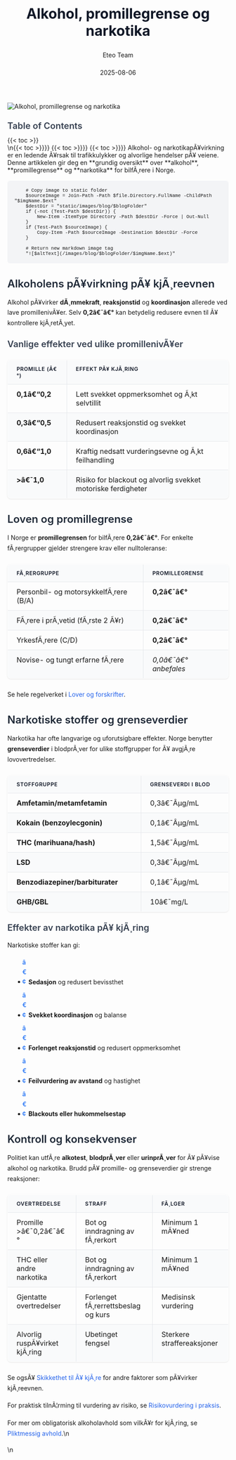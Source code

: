 ﻿---
title: "Alkohol, promillegrense og narkotika"
date: 2025-08-06
draft: false
author: "Eteo Team"
description: "Lær om hvordan alkohol og narkotika påvirker kjøre evnen, promillegrense, grenseverdier for rusmidler og konsekvenser ved kjøring under påvirkning."
categories: ["Driving Theory"]
tags: ["driving", "theory", "safety"]
featured_image: "/images/blog/alkohol-promillegrense-og-narkotika/alkohol-promillegrense-og-narkotika-image.svg"
---

<style>
/* Base text styling */
.article-content {
  font-family: 'Inter', -apple-system, BlinkMacSystemFont, 'Segoe UI', Roboto, Oxygen, Ubuntu, Cantarell, 'Open Sans', 'Helvetica Neue', sans-serif;
  line-height: 1.6;
  color: #1f2937;
  font-size: 16px;
}

/* Headers */
h1 {
  font-size: 2rem;
  font-weight: 700;
  margin: 2rem 0 1.5rem;
  color: #111827;
}

h2 {
  font-size: 1.5rem;
  font-weight: 600;
  margin: 2rem 0 1rem;
  color: #1f2937;
}

h3 {
  font-size: 1.25rem;
  font-weight: 600;
  margin: 1.5rem 0 0.75rem;
  color: #374151;
}

/* Paragraphs */
p {
  margin: 1rem 0;
  line-height: 1.7;
}

/* Lists */
ul, ol {
  margin: 1rem 0 1rem 1.5rem;
  padding-left: 1rem;
}

li {
  margin-bottom: 0.5rem;
  line-height: 1.6;
  position: relative;
  padding-left: 0.5rem;
}

ul > li::before {
  content: 'â€¢';
  color: #3b82f6;
  font-weight: bold;
  display: inline-block;
  width: 1em;
  margin-left: -1em;
}

/* Links */
a {
  color: #2563eb;
  text-decoration: none;
  transition: color 0.2s ease;
}

a:hover {
  color: #1d4ed8;
  text-decoration: underline;
}

/* Code blocks */
pre, code {
  font-family: 'SFMono-Regular', Consolas, 'Liberation Mono', Menlo, monospace;
  background-color: #f3f4f6;
  border-radius: 0.375rem;
  font-size: 0.875em;
}

pre {
  padding: 1rem;
  overflow-x: auto;
  margin: 1rem 0;
}

code {
  padding: 0.2em 0.4em;
}

/* Blockquotes */
blockquote {
  border-left: 4px solid #e5e7eb;
  margin: 1.5rem 0;
  padding: 0.75rem 1rem 0.75rem 1.5rem;
  background-color: #f9fafb;
  color: #4b5563;
  font-style: italic;
}

/* Tables */
table {
  margin: 1.5rem auto !important;
  border-collapse: collapse !important;
  width: 100% !important;
  max-width: 100%;
  box-shadow: 0 1px 3px rgba(0,0,0,0.1) !important;
  border-radius: 0.5rem !important;
  overflow: hidden !important;
  border: 1px solid #e5e7eb !important;
  display: table !important;
}

th, td {
  padding: 0.75rem 1.25rem !important;
  text-align: left !important;
  border: 1px solid #e5e7eb !important;
  vertical-align: top;
}

th {
  background-color: #f9fafb !important;
  font-weight: 600 !important;
  color: #111827 !important;
  text-transform: uppercase !important;
  font-size: 0.75rem !important;
  letter-spacing: 0.05em !important;
}

tr:nth-child(even) {
  background-color: #f9fafb !important;
}

tr:hover {
  background-color: #f3f4f6 !important;
}

/* Responsive adjustments */
@media (max-width: 768px) {
  .article-content {
    font-size: 15px;
  }
  
  h1 { font-size: 1.75rem; }
  h2 { font-size: 1.375rem; }
  h3 { font-size: 1.125rem; }
  
  table {
    display: block !important;
    overflow-x: auto !important;
    -webkit-overflow-scrolling: touch;
  }
}
</style>


<div class="blog-content">
  <div class="featured-image">
    <img src="/images/blog/alkohol-promillegrense-og-narkotika/alkohol-promillegrense-og-narkotika-image.svg" alt="Alkohol, promillegrense og narkotika" class="img-fluid rounded">
  </div>

  <div class="toc-container mt-4 mb-4">
    <h3>Table of Contents</h3>
    {{< toc >}}
  </div>

  <div class="blog-body">\n{{< toc >}}}}
{{< toc >}}}}
{{< toc >}}}}
Alkohol- og narkotikapÃ¥virkning er en ledende Ã¥rsak til trafikkulykker og alvorlige hendelser pÃ¥ veiene. Denne artikkelen gir deg en **grundig oversikt** over **alkohol**, **promillegrense** og **narkotika** for bilfÃ¸rere i Norge.


        
        
        # Copy image to static folder
        $sourceImage = Join-Path -Path $file.Directory.FullName -ChildPath "$imgName.$ext"
        $destDir = "static/images/blog/$blogFolder"
        if (-not (Test-Path $destDir)) {
            New-Item -ItemType Directory -Path $destDir -Force | Out-Null
        }
        if (Test-Path $sourceImage) {
            Copy-Item -Path $sourceImage -Destination $destDir -Force
        }
        
        # Return new markdown image tag
        "![$altText](/images/blog/$blogFolder/$imgName.$ext)"
    

## Alkoholens pÃ¥virkning pÃ¥ kjÃ¸reevnen

Alkohol pÃ¥virker **dÃ¸mmekraft**, **reaksjonstid** og **koordinasjon** allerede ved lave promillenivÃ¥er. Selv **0,2â€¯â€°** kan betydelig redusere evnen til Ã¥ kontrollere kjÃ¸retÃ¸yet.

### Vanlige effekter ved ulike promillenivÃ¥er

| Promille (â€°) | Effekt pÃ¥ kjÃ¸ring                                     |
|--------------|-------------------------------------------------------|
| **0,1â€“0,2**  | Lett svekket oppmerksomhet og Ã¸kt selvtillit           |
| **0,3â€“0,5**  | Redusert reaksjonstid og svekket koordinasjon          |
| **0,6â€“1,0**  | Kraftig nedsatt vurderingsevne og Ã¸kt feilhandling     |
| **>â€¯1,0**    | Risiko for blackout og alvorlig svekket motoriske ferdigheter |

## Loven og promillegrense

I Norge er **promillegrensen** for bilfÃ¸rere **0,2â€¯â€°**. For enkelte fÃ¸rergrupper gjelder strengere krav eller nulltoleranse:

| FÃ¸rergruppe                           | Promillegrense       |
|---------------------------------------|----------------------|
| Personbil- og motorsykkelfÃ¸rere (B/A) | **0,2â€¯â€°**            |
| FÃ¸rere i prÃ¸vetid (fÃ¸rste 2 Ã¥r)       | **0,2â€¯â€°**            |
| YrkesfÃ¸rere (C/D)                     | **0,2â€¯â€°**            |
| Novise- og tungt erfarne fÃ¸rere       | *0,0â€¯â€° anbefales*    |

Se hele regelverket i [Lover og forskrifter](/blogs/teori/lover-og-forskrifter "Lover og forskrifter - Oversikt over norske trafikklover og forskrifter").

## Narkotiske stoffer og grenseverdier

Narkotika har ofte langvarige og uforutsigbare effekter. Norge benytter **grenseverdier** i blodprÃ¸ver for ulike stoffgrupper for Ã¥ avgjÃ¸re lovovertredelser.

| Stoffgruppe                    | Grenseverdi i blod         |
|--------------------------------|----------------------------|
| **Amfetamin/metamfetamin**     | 0,3â€¯Âµg/mL                  |
| **Kokain (benzoylecgonin)**    | 0,1â€¯Âµg/mL                  |
| **THC (marihuana/hash)**       | 1,5â€¯Âµg/mL                  |
| **LSD**                        | 0,3â€¯Âµg/mL                  |
| **Benzodiazepiner/barbiturater** | 0,1â€¯Âµg/mL                |
| **GHB/GBL**                    | 10â€¯mg/L                    |

### Effekter av narkotika pÃ¥ kjÃ¸ring

Narkotiske stoffer kan gi:

* **Sedasjon** og redusert bevissthet
* **Svekket koordinasjon** og balanse
* **Forlenget reaksjonstid** og redusert oppmerksomhet
* **Feilvurdering av avstand** og hastighet
* **Blackouts eller hukommelsestap**

## Kontroll og konsekvenser

Politiet kan utfÃ¸re **alkotest**, **blodprÃ¸ver** eller **urinprÃ¸ver** for Ã¥ pÃ¥vise alkohol og narkotika. Brudd pÃ¥ promille- og grenseverdier gir strenge reaksjoner:

| Overtredelse                  | Straff                                  | FÃ¸lger                              |
|-------------------------------|-----------------------------------------|-------------------------------------|
| Promille >â€¯0,2â€¯â€°              | Bot og inndragning av fÃ¸rerkort         | Minimum 1 mÃ¥ned                     |
| THC eller andre narkotika     | Bot og inndragning av fÃ¸rerkort         | Minimum 1 mÃ¥ned                     |
| Gjentatte overtredelser       | Forlenget fÃ¸rerrettsbeslag og kurs      | Medisinsk vurdering                 |
| Alvorlig ruspÃ¥virket kjÃ¸ring  | Ubetinget fengsel                       | Sterkere straffereaksjoner          |

Se ogsÃ¥ [Skikkethet til Ã¥ kjÃ¸re](/blogs/teori/skikkethet-til-a-kjore "Skikkethet til Ã¥ kjÃ¸re (alkohol, stress, sykdom, sÃ¸vn m.m) - Vegtrafikkloven Â§ 21") for andre faktorer som pÃ¥virker kjÃ¸reevnen.

For praktisk tilnÃ¦rming til vurdering av risiko, se [Risikovurdering i praksis](/blogs/teori/risikovurdering-i-praksis "Risikovurdering i praksis - Praktisk risikovurdering i trafikken").

For mer om obligatorisk alkoholavhold som vilkÃ¥r for kjÃ¸ring, se [Pliktmessig avhold](/blogs/teori/pliktmessig-avhold "Pliktmessig avhold").\n  </div>\n</div>